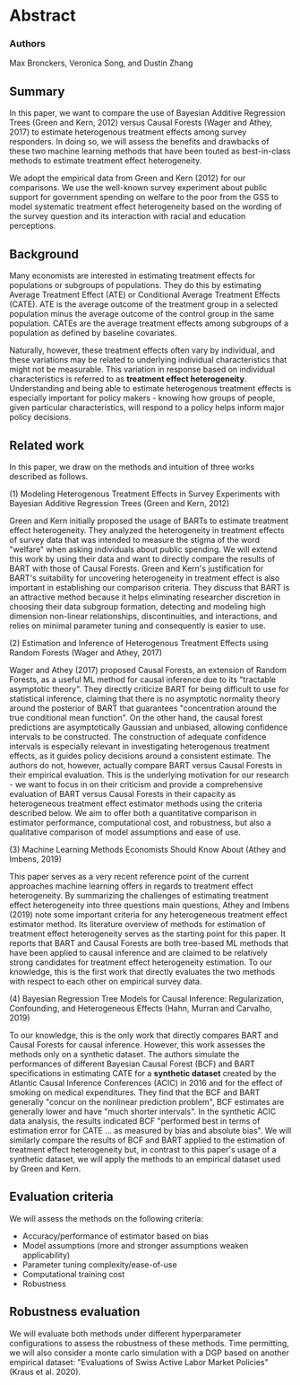 # Abstract

### Authors

Max Bronckers, Veronica Song, and Dustin Zhang

## Summary 

In this paper, we want to compare the use of Bayesian Additive Regression Trees (Green and Kern, 2012) versus Causal Forests (Wager and Athey, 2017) to estimate heterogenous treatment effects among survey responders. In doing so, we will assess the benefits and drawbacks of these two machine learning methods that have been touted as best-in-class methods to estimate treatment effect heterogeneity.

We adopt the empirical data from Green and Kern (2012) for our comparisons. We use the well-known survey experiment about public support for government spending on welfare to the poor from the GSS to model systematic treatment effect heterogeneity based on the wording of the survey question and its interaction with racial and education perceptions.

## Background

Many economists are interested in estimating treatment effects for populations or subgroups of populations. They do this by estimating Average Treatment Effect (ATE) or Conditional Average Treatment Effects (CATE). ATE is the average outcome of the treatment group in a selected population minus the average outcome of the control group in the same population. CATEs are the average treatment effects among subgroups of a population as defined by baseline covariates. 

Naturally, however, these treatment effects often vary by individual, and these variations may be related to underlying individual characteristics that might not be measurable. This variation in response based on individual characteristics is referred to as **treatment effect heterogeneity**. Understanding and being able to estimate heterogenous treatment effects is especially important for policy makers - knowing how groups of people, given particular characteristics, will respond to a policy helps inform major policy decisions.

## Related work

In this paper, we draw on the methods and intuition of three works described as follows.

(1) Modeling Heterogenous Treatment Effects in Survey Experiments with Bayesian Additive Regression Trees (Green and Kern, 2012)

Green and Kern initially proposed the usage of BARTs to estimate treatment effect heterogeneity. They analyzed the heterogeneity in treatment effects of survey data that was intended to measure the stigma of the word "welfare" when asking individuals about public spending. We will extend this work by using their data and want to directly compare the results of BART with those of Causal Forests. Green and Kern's justification for BART's suitability for uncovering heterogeneity in treatment effect is also important in establishing our comparison criteria. They discuss that BART is an attractive method because it helps eliminating researcher discretion in choosing their data subgroup formation, detecting and modeling high dimension non-linear relationships, discontinuities, and interactions, and relies on minimal parameter tuning and consequently is easier to use. 

(2) Estimation and Inference of Heterogenous Treatment Effects using Random Forests (Wager and Athey, 2017)

Wager and Athey (2017) proposed Causal Forests, an extension of Random Forests, as a useful ML method for causal inference due to its "tractable asymptotic theory". They directly criticize BART for being difficult to use for statistical inference, claiming that there is no asymptotic normality theory around the posterior of BART that guarantees "concentration around the true conditional mean function". On the other hand, the causal forest predictions are asymptotically Gaussian and unbiased, allowing confidence intervals to be constructed. The construction of adequate confidence intervals is especially relevant in investigating heterogenous treatment effects, as it guides policy decisions around a consistent estimate. The authors do not, however, actually compare BART versus Causal Forests in their empirical evaluation. This is the underlying motivation for our research - we want to focus in on their criticism and provide a comprehensive evaluation of BART versus Causal Forests in their capacity as heterogeneous treatment effect estimator methods using the criteria described below. We aim to offer both a quantitative comparison in estimator performance, computational cost, and robustness, but also a qualitative comparison of model assumptions and ease of use. 

(3) Machine Learning Methods Economists Should Know About (Athey and Imbens, 2019)

This paper serves as a very recent reference point of the current approaches machine learning offers in regards to treatment effect heterogeneity. By summarizing the challenges of estimating treatment effect heterogeneity into three questions main questions, Athey and Imbens (2019) note some important criteria for any heterogeneous treatment effect estimator method. Its literature overview of methods for estimation of treatment effect heterogeneity serves as the starting point for this paper. It reports that BART and Causal Forests are both tree-based ML methods that have been applied to causal inference and are claimed to be relatively strong candidates for treatment effect heterogeneity estimation. To our knowledge, this is the first work that directly evaluates the two methods with respect to each other on empirical survey data.

(4) Bayesian Regression Tree Models for Causal Inference: Regularization, Confounding, and Heterogeneous Effects (Hahn, Murran and Carvalho, 2019)

To our knowledge, this is the only work that directly compares BART and Causal Forests for causal inference. However, this work assesses the methods only on a synthetic dataset. The authors simulate the performances of different Bayesian Causal Forest (BCF) and BART specifications in estimating CATE for a **synthetic dataset** created by the Atlantic Causal Inference Conferences (ACIC) in 2016 and for the effect of smoking on medical expenditures. They find that the BCF and BART generally "concur on the nonlinear prediction problem", BCF estimates are generally lower and have "much shorter intervals". In the synthetic ACIC data analysis, the results indicated BCF "performed best in terms of estimation error for CATE ... as measured by bias and absolute bias". We will similarly compare the results of BCF and BART applied to the estimation of treatment effect heterogeneity but, in contrast to this paper's usage of a synthetic dataset, we will apply the methods to an empirical dataset used by Green and Kern.

## Evaluation criteria

We will assess the methods on the following criteria:
- Accuracy/performance of estimator based on bias
- Model assumptions (more and stronger assumptions weaken applicability)
- Parameter tuning complexity/ease-of-use
- Computational training cost
- Robustness

## Robustness evaluation

We will evaluate both methods under different hyperparameter configurations to assess the robustness of these methods. Time permitting, we will also consider a monte carlo simulation with a DGP based on another empirical dataset: "Evaluations of Swiss Active Labor Market Policies" (Kraus et al. 2020).